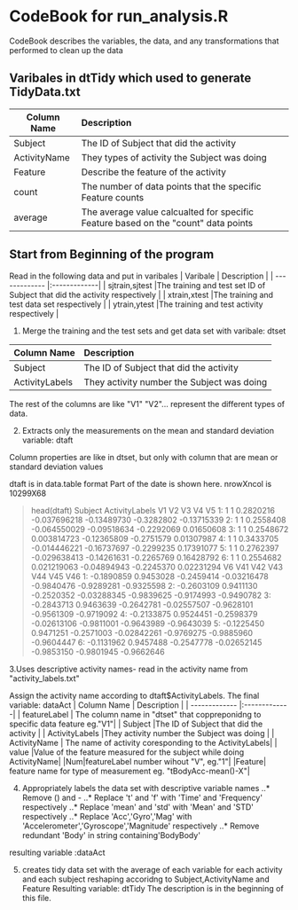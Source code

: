 CodeBook for run_analysis.R
===========================
 CodeBook describes the variables, the data, and any transformations that performed to clean up the data
 
 Varibales in dtTidy which used to generate TidyData.txt
-----------------------


| Column Name   |     Description       |
| ------------- |:-------------| 
| Subject      |The ID of Subject that did the activity | 
| ActivityName      |They types of activity the Subject was doing      | 
| Feature | Describe the feature of the activity      |
| count    | The number of data points that the specific Feature counts|
| average  | The average value calcualted for specific Feature based on the "count" data points|

Start from Beginning of the program
-----------------------------------
Read in the following data and put in varibales
| Varibale   |     Description       |
| ------------- |:-------------| 
| sjtrain,sjtest |The training and test set ID of Subject that did the activity respectively | 
| xtrain,xtest |The training and test data set respectively     | 
| ytrain,ytest |The training and test activity respectively    |

1. Merge the training and the test sets and get data set with varibale: dtset

| Column Name   |     Description       |
| ------------- |:-------------| 
| Subject      |The ID of Subject that did the activity | 
| ActivityLabels   |They activity number the Subject was doing      | 
The rest of the columns are like "V1" "V2"... represent the different types of data.

2. Extracts only the measurements on the mean and standard deviation 
variable: dtaft

Column properties are like in dtset, but only with column that are mean or standard deviation values

dtaft is in data.table format
Part of the date is shown here. nrowXncol is 10299X68
>head(dtaft)
   Subject ActivityLabels        V1           V2          V3         V4          V5
1:       1              1 0.2820216 -0.037696218 -0.13489730 -0.3282802 -0.13715339
2:       1              1 0.2558408 -0.064550029 -0.09518634 -0.2292069  0.01650608
3:       1              1 0.2548672  0.003814723 -0.12365809 -0.2751579  0.01307987
4:       1              1 0.3433705 -0.014446221 -0.16737697 -0.2299235  0.17391077
5:       1              1 0.2762397 -0.029638413 -0.14261631 -0.2265769  0.16428792
6:       1              1 0.2554682  0.021219063 -0.04894943 -0.2245370  0.02231294
           V6       V41        V42         V43        V44        V45        V46
1: -0.1890859 0.9453028 -0.2459414 -0.03216478 -0.9840476 -0.9289281 -0.9325598
2: -0.2603109 0.9411130 -0.2520352 -0.03288345 -0.9839625 -0.9174993 -0.9490782
3: -0.2843713 0.9463639 -0.2642781 -0.02557507 -0.9628101 -0.9561309 -0.9719092
4: -0.2133875 0.9524451 -0.2598379 -0.02613106 -0.9811001 -0.9643989 -0.9643039
5: -0.1225450 0.9471251 -0.2571003 -0.02842261 -0.9769275 -0.9885960 -0.9604447
6: -0.1131962 0.9457488 -0.2547778 -0.02652145 -0.9853150 -0.9801945 -0.9662646


3.Uses descriptive activity names-
read in the activity name from "activity_labels.txt"

Assign the activity name according to dtaft$ActivityLabels.
The final variable: dataAct
| Column Name   |     Description       |
| ------------- |:-------------| 
| featureLabel | The column name in "dtset" that coppreponidng to specific data feature eg."V1"|
| Subject      |The ID of Subject that did the activity | 
| ActivityLabels   |They activity number the Subject was doing      | 
| ActivityName  | The name of activity coresponding to the ActivityLabels|
| value |Value of the feature measured for the subject while doing ActivityName| 
|Num|featureLabel number wihout "V", eg."1"|
|Feature| feature name for type of measurement eg. "tBodyAcc-mean()-X"|

4. Appropriately labels the data set with descriptive variable names
..* Remove () and -
..* Replace 't' and 'f' with 'Time' and 'Frequency' respectively
..* Replace 'mean' and 'std' with 'Mean' and 'STD' respectively
..* Replace 'Acc','Gyro','Mag' with 'Accelerometer','Gyroscope','Magnitude' respectively
..* Remove redundant 'Body' in string containing'BodyBody'

resulting variable :dataAct

5. creates tidy data set with the average of each variable for each activity and each subject
 reshaping accoridng to Subject,ActivityName and Feature
Resulting variable: dtTidy
The description is in the beginning of this file.

